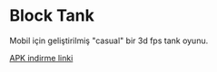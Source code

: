 # Block Tank
Mobil için geliştirilmiş "casual" bir 3d fps tank oyunu.

[APK indirme linki](https://drive.google.com/file/d/1_93GciParBuFruxV3bmgQOfRcglLzEwd/view?usp=sharing)
